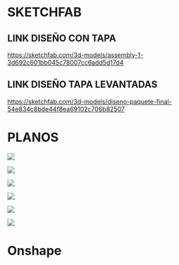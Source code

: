# SKETCHFAB

## LINK DISEÑO CON TAPA

https://sketchfab.com/3d-models/assembly-1-3d692c601bb045c78007cc6add5d17d4

## LINK DISEÑO TAPA LEVANTADAS

https://sketchfab.com/3d-models/diseno-paquete-final-54e834c8bde44f8ea69102c706b82507

# PLANOS

![](https://github.com/BrunoXIII-Gav/FDD_1/blob/main/Archivos_de_FDD/Imagenes/imagenes_entregable5/Draw%201.png)

![](https://github.com/BrunoXIII-Gav/FDD_1/blob/main/Archivos_de_FDD/Imagenes/imagenes_entregable5/Draw%202.png)

![](https://github.com/BrunoXIII-Gav/FDD_1/blob/main/Archivos_de_FDD/Imagenes/imagenes_entregable5/Draw%203.png)

![](https://github.com/BrunoXIII-Gav/FDD_1/blob/main/Archivos_de_FDD/Imagenes/imagenes_entregable5/Draw%204.png)

![](https://github.com/BrunoXIII-Gav/FDD_1/blob/main/Archivos_de_FDD/Imagenes/imagenes_entregable5/Draw%205.png)

![](https://github.com/BrunoXIII-Gav/FDD_1/blob/main/Archivos_de_FDD/Imagenes/imagenes_entregable5/Draw%206.png)

# Onshape

